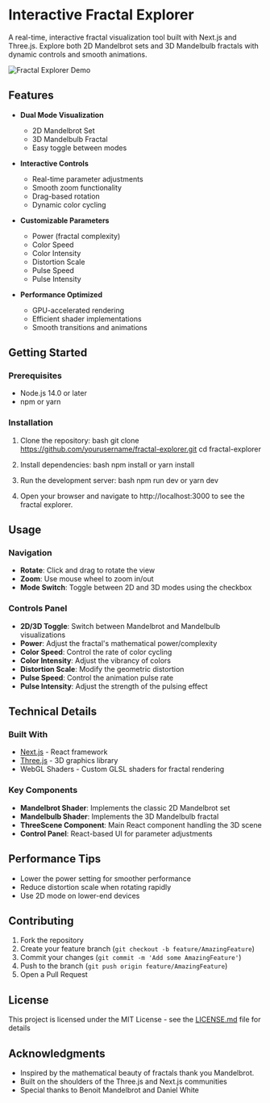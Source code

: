 # Interactive Fractal Explorer

A real-time, interactive fractal visualization tool built with Next.js and Three.js. Explore both 2D Mandelbrot sets and 3D Mandelbulb fractals with dynamic controls and smooth animations.

![Fractal Explorer Demo](demo.gif)

## Features

- **Dual Mode Visualization**
  - 2D Mandelbrot Set
  - 3D Mandelbulb Fractal
  - Easy toggle between modes

- **Interactive Controls**
  - Real-time parameter adjustments
  - Smooth zoom functionality
  - Drag-based rotation
  - Dynamic color cycling

- **Customizable Parameters**
  - Power (fractal complexity)
  - Color Speed
  - Color Intensity
  - Distortion Scale
  - Pulse Speed
  - Pulse Intensity

- **Performance Optimized**
  - GPU-accelerated rendering
  - Efficient shader implementations
  - Smooth transitions and animations

## Getting Started

### Prerequisites

- Node.js 14.0 or later
- npm or yarn

### Installation

1. Clone the repository:
bash
git clone https://github.com/yourusername/fractal-explorer.git
cd fractal-explorer
2. Install dependencies:
bash
npm install
or
yarn install
3. Run the development server:
bash
npm run dev
or
yarn dev

4. Open your browser and navigate to http://localhost:3000 to see the fractal explorer.
## Usage

### Navigation

- **Rotate**: Click and drag to rotate the view
- **Zoom**: Use mouse wheel to zoom in/out
- **Mode Switch**: Toggle between 2D and 3D modes using the checkbox

### Controls Panel

- **2D/3D Toggle**: Switch between Mandelbrot and Mandelbulb visualizations
- **Power**: Adjust the fractal's mathematical power/complexity
- **Color Speed**: Control the rate of color cycling
- **Color Intensity**: Adjust the vibrancy of colors
- **Distortion Scale**: Modify the geometric distortion
- **Pulse Speed**: Control the animation pulse rate
- **Pulse Intensity**: Adjust the strength of the pulsing effect

## Technical Details

### Built With

- [Next.js](https://nextjs.org/) - React framework
- [Three.js](https://threejs.org/) - 3D graphics library
- WebGL Shaders - Custom GLSL shaders for fractal rendering

### Key Components

- **Mandelbrot Shader**: Implements the classic 2D Mandelbrot set
- **Mandelbulb Shader**: Implements the 3D Mandelbulb fractal
- **ThreeScene Component**: Main React component handling the 3D scene
- **Control Panel**: React-based UI for parameter adjustments

## Performance Tips

- Lower the power setting for smoother performance
- Reduce distortion scale when rotating rapidly
- Use 2D mode on lower-end devices

## Contributing

1. Fork the repository
2. Create your feature branch (`git checkout -b feature/AmazingFeature`)
3. Commit your changes (`git commit -m 'Add some AmazingFeature'`)
4. Push to the branch (`git push origin feature/AmazingFeature`)
5. Open a Pull Request

## License

This project is licensed under the MIT License - see the [LICENSE.md](LICENSE.md) file for details

## Acknowledgments

- Inspired by the mathematical beauty of fractals thank you Mandelbrot.
- Built on the shoulders of the Three.js and Next.js communities
- Special thanks to Benoit Mandelbrot and Daniel White
